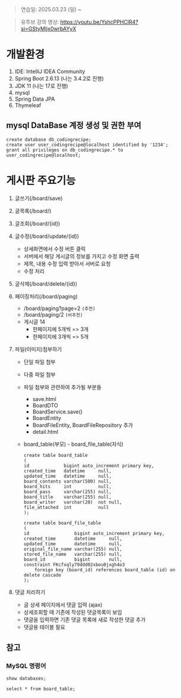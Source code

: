 > 연습일:  2025.03.23 (일) ~ 

> 유투브 강의 영상: https://youtu.be/YshcPPHClR4?si=GStyMljx0wrbAYyX

# 개발환경
1. IDE: IntelliJ IDEA Community
2. Spring Boot 2.6.13 (나는 3.4.2로 진행)
3. JDK 11 (나는 17로 진행)
4. mysql
5. Spring Data JPA
6. Thymeleaf

## mysql DataBase 계정 생성 및 권한 부여
```
create database db_codingrecipe;
create user user_codingrecipe@localhost identified by '1234';
grant all privileges on db_codingrecipe.* to user_codingrecipe@localhost;
```

# 게시판 주요기능
1. 글쓰기(/board/save)
2. 글목록(/board/)
3. 글조회(/board/{id})
4. 글수정(/board/update/{id})
    - 상세화면에서 수정 버튼 클릭
    - 서버에서 해당 게시글의 정보를 가지고 수정 화면 출력
    - 제목, 내용 수정 입력 받아서 서버로 요청
    - 수정 처리
5. 글삭제(/board/delete/{id})
6. 페이징처리(/board/paging)
    - /board/paging?page=2 `(추천)`
    - /board/paging/2 `(비추천)`
    - 게시글 14
        - 한페이지에 5개씩 => 3개
        - 한페이지에 3개씩 => 5개
7. 파일(이미지)첨부하기
    - 단일 파일 첨부
    - 다중 파일 첨부
    - 파일 첨부와 관련하여 추가될 부분들
        - save.html
        - BoardDTO
        - BoardService.save()
        - BoardEntity
        - BoardFileEntity, BoardFileRepository 추가
        - detail.html

    - board_table(부모) - board_file_table(자식)

       ```
       create table board_table
       (
       id             bigint auto_increment primary key,
       created_time   datetime     null,
       updated_time   datetime     null,
       board_contents varchar(500) null,
       board_hits     int          null,
       board_pass     varchar(255) null,
       board_title    varchar(255) null,
       board_writer   varchar(20)  not null,
       file_attached  int          null
       );
       
       create table board_file_table
       (
       id                 bigint auto_increment primary key,
       created_time       datetime     null,
       updated_time       datetime     null,
       original_file_name varchar(255) null,
       stored_file_name   varchar(255) null,
       board_id           bigint       null,
       constraint FKcfxqly70ddd02xbou0jxgh4o3
           foreign key (board_id) references board_table (id) on delete cascade
       );
       ```

8. 댓글 처리하기
   - 글 상세 페이지에서 댓글 입력 (ajax)
   - 상세조회할 때 기존에 작성된 댓글목록이 보임
   - 댓글을 입력하면 기존 댓글 목록에 새로 작성한 댓글 추가
   - 댓글용 테이블 필요



## 참고

### MySQL 명령어

```
show databases;

select * from board_table;
```